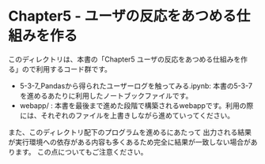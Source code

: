 
# Chapter5 - ユーザの反応をあつめる仕組みを作る

このディレクトリは、本書の「Chapter5 ユーザの反応をあつめる仕組みを作る」ので利用するコード群です。

- 5-3-7_Pandasから得られたユーザーログを触ってみる.ipynb: 本書の5-3-7を進めるあたりに利用したノートブックファイルです。
- webapp/ : 本書を最後まで進めた段階で構築されるwebappです。利用の際には、それぞれのファイルを上書きしながら進めていってください。

また、このディレクトリ配下のプログラムを進めるにあたって
出力される結果が実行環境への依存がある内容も多くあるため完全に結果が一致しない場合があります。
この点についてもご注意ください。
